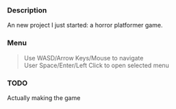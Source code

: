 ### Description
An new project I just started: a horror platformer game.
### Menu
> Use WASD/Arrow Keys/Mouse to navigate</br>
> User Space/Enter/Left Click to open selected menu
### TODO
Actually making the game
